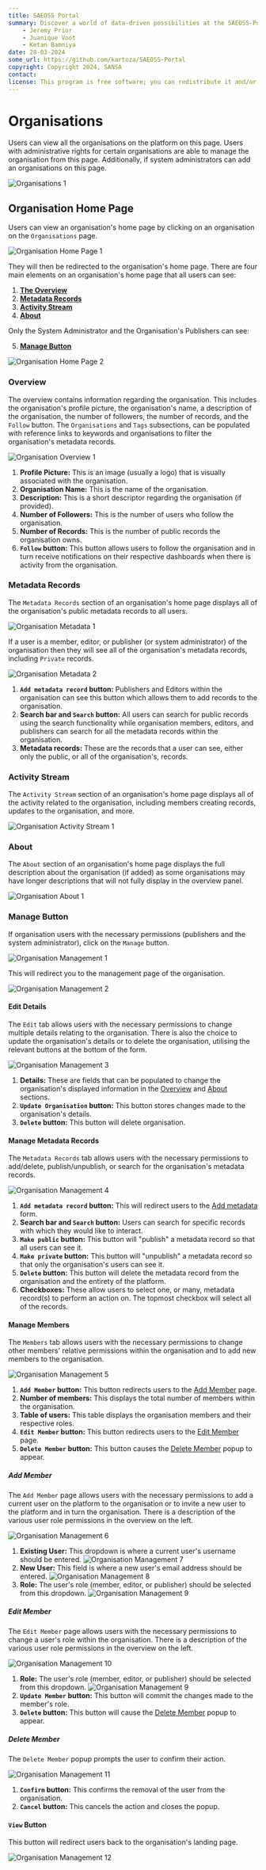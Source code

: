 ```yaml
---
title: SAEOSS Portal
summary: Discover a world of data-driven possibilities at the SAEOSS-Portal, where information converges to empower data sharing and decision-making.
    - Jeremy Prior
    - Juanique Voot
    - Ketan Bamniya
date: 28-03-2024
some_url: https://github.com/kartoza/SAEOSS-Portal
copyright: Copyright 2024, SANSA
contact:
license: This program is free software; you can redistribute it and/or modify it under the terms of the GNU Affero General Public License as published by the Free Software Foundation; either version 3 of the License, or (at your option) any later version.
---
```


# Organisations

Users can view all the organisations on the platform on this page. Users with administrative rights for certain organisations are able to manage the organisation from this page. Additionally, if system administrators can add an organisations on this page.

![Organisations 1](./img/organisations-1.png)

## Organisation Home Page

Users can view an organisation's home page by clicking on an organisation on the `Organisations` page.

![Organisation Home Page 1](./img/organisation-home-page-1.png)

They will then be redirected to the organisation's home page. There are four main elements on an organisation's home page that all users can see:

1. **[The Overview](#overview)**
2. **[Metadata Records](#metadata-records)**
3. **[Activity Stream](#activity-stream)**
4. **[About](#about)**

Only the System Administrator and the Organisation's Publishers can see:

5. **[Manage Button](#manage-button)**

![Organisation Home Page 2](./img/organisation-home-page-2.png)

### Overview

The overview contains information regarding the organisation. This includes the organisation's profile picture, the organisation's name, a description of the organisation, the number of followers, the number of records, and the `Follow` button. The `Organisations` and `Tags` subsections, can be populated with reference links to keywords and organisations to filter the organisation's metadata records.

![Organisation Overview 1](./img/organisation-overview-1.png)

1. **Profile Picture:** This is an image (usually a logo) that is visually associated with the organisation.
2. **Organisation Name:** This is the name of the organisation.
3. **Description:** This is a short descriptor regarding the organisation (if provided).
4. **Number of Followers:** This is the number of users who follow the organisation.
5. **Number of Records:** This is the number of public records the organisation owns.
6. **`Follow` button:** This button allows users to follow the organisation and in turn receive notifications on their respective dashboards when there is activity from the organisation.

### Metadata Records

The `Metadata Records` section of an organisation's home page displays all of the organisation's public metadata records to all users.

![Organisation Metadata 1](./img/organisation-metadata-1.png)

If a user is a member, editor, or publisher (or system administrator) of the organisation then they will see all of the organisation's metadata records, including `Private` records.

![Organisation Metadata 2](./img/organisation-metadata-2.png)

1. **`Add metadata record` button:** Publishers and Editors within the organisation can see this button which allows them to add records to the organisation.
2. **Search bar and `Search` button:** All users can search for public records using the search functionality while organisation members, editors, and publishers can search for all the metadata records within the organisation.
3. **Metadata records:** These are the records that a user can see, either only the public, or all of the organisation's, records.

### Activity Stream

The `Activity Stream` section of an organisation's home page displays all of the activity related to the organisation, including members creating records, updates to the organisation, and more.

![Organisation Activity Stream 1](./img/organisation-activity-stream-1.png)

### About

The `About` section of an organisation's home page displays the full description about the organisation (if added) as some organisations may have longer descriptions that will not fully display in the overview panel.

![Organisation About 1](./img/organisation-about-1.png)

### Manage Button

If organisation users with the necessary permissions (publishers and the system administrator), click on the `Manage` button.

![Organisation Management 1](./img/organisation-managment-1.png)

This will redirect you to the management page of the organisation.

![Organisation Management 2](./img/organisation-managment-2.png)

#### Edit Details

The `Edit` tab allows users with the necessary permissions to change multiple details relating to the organisation. There is also the choice to update the organisation's details or to delete the organisation, utilising the relevant buttons at the bottom of the form.

![Organisation Management 3](./img/organisation-managment-3.png)

1. **Details:** These are fields that can be populated to change the organisation's displayed information in the [Overview](#overview) and [About](#about) sections.
2. **`Update Organisation` button:** This button stores changes made to the organisation's details.
3. **`Delete` button:** This button will delete organisation.

#### Manage Metadata Records

The `Metadata Records` tab allows users with the necessary permissions to add/delete, publish/unpublish, or search for the organisation's metadata records.

![Organisation Management 4](./img/organisation-managment-4.png)

1. **`Add metadata record` button:** This will redirect users to the [Add metadata](./metadata.md#add-metadata-record) form.
2. **Search bar and `Search` button:** Users can search for specific records with which they would like to interact.
3. **`Make public` button:** This button will "publish" a metadata record so that all users can see it.
4. **`Make private` button:** This button will "unpublish" a metadata record so that only the organisation's users can see it.
5. **`Delete` button:** This button will delete the metadata record from the organisation and the entirety of the platform.
6. **Checkboxes:** These allow users to select one, or many, metadata record(s) to perform an action on. The topmost checkbox will select all of the records.

#### Manage Members

The `Members` tab allows users with the necessary permissions to change other members' relative permissions within the organisation and to add new members to the organisation.

![Organisation Management 5](./img/organisation-managment-5.png)

1. **`Add Member` button:** This button redirects users to the [Add Member](#add-member) page.
2. **Number of members:** This displays the total number of members within the organisation.
3. **Table of users:** This table displays the organisation members and their respective roles.
4. **`Edit Member` button:** This button redirects users to the [Edit Member](#edit-member) page.
5. **`Delete Member` button:** This button causes the [Delete Member](#delete-member) popup to appear.

##### Add Member

The `Add Member` page allows users with the necessary permissions to add a current user on the platform to the organisation or to invite a new user to the platform and in turn the organisation. There is a description of the various user role permissions in the overview on the left.

![Organisation Management 6](./img/organisation-managment-6.png)

1. **Existing User:** This dropdown is where a current user's username should be entered.
    ![Organisation Management 7](./img/organisation-managment-7.png)
2. **New User:** This field is where a new user's email address should be entered.
    ![Organisation Management 8](./img/organisation-managment-8.png)
3. **Role:** The user's role (member, editor, or publisher) should be selected from this dropdown.
    ![Organisation Management 9](./img/organisation-managment-9.png)

##### Edit Member

The `Edit Member` page allows users with the necessary permissions to change a user's role within the organisation. There is a description of the various user role permissions in the overview on the left.

![Organisation Management 10](./img/organisation-managment-10.png)

1. **Role:** The user's role (member, editor, or publisher) should be selected from this dropdown.
    ![Organisation Management 9](./img/organisation-managment-9.png)
2. **`Update Member` button:** This button will commit the changes made to the member's role.
3. **`Delete` button:** This button will cause the [Delete Member](#delete-member) popup to appear.

##### Delete Member

The `Delete Member` popup prompts the user to confirm their action.

![Organisation Management 11](./img/organisation-managment-11.png)

1. **`Confirm` button:** This confirms the removal of the user from the organisation.
2. **`Cancel` button:** This cancels the action and closes the popup.

#### `View` Button

This button will redirect users back to the organisation's landing page.

![Organisation Management 12](./img/organisation-managment-12.png)
